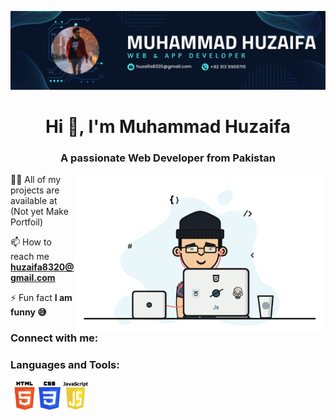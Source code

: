<a href="#"><img src="img/Banner1.png" alt=""></a>
<h1 align="center">Hi 👋, I'm Muhammad Huzaifa</h1>
<h3 align="center">A passionate Web Developer from Pakistan</h3>
<img align="right" alt="huzaifa8320" width="400" src="./img/Image.gif"
🔭 I’m currently working on [Pet Care clone](https://huzaifa8320.github.io/Pet-Care-Assignment-No-11/)

👨‍💻 All of my projects are available at (Not yet Make Portfoil)

📫 How to reach me **huzaifa8320@gmail.com**

⚡ Fun fact **I am funny 😅**

<h3 align="left">Connect with me:</h3>

<h3 align="left">Languages and Tools:</h3>
<p align="left"><a href="#"><img src="./img/html.png"  width="45" height="45"/></a><a href="#"><img src="img/css.png" width="35" height="45"/></a><a href="#"><img src="img/java.png"  width="45" height="45"/></a></p>

